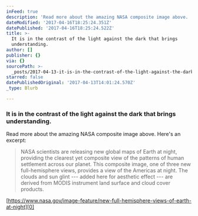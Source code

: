 ```yaml
---
inFeed: true
description: 'Read more about the amazing NASA composite image above.   Here’s an excerpt:'
dateModified: '2017-04-16T18:25:24.351Z'
datePublished: '2017-04-16T18:25:24.522Z'
title: >-
  It is in the contrast of the light against the dark that brings
  understanding. 
author: []
publisher: {}
via: {}
sourcePath: >-
  _posts/2017-04-13-it-is-in-the-contrast-of-the-light-against-the-dark-that-bri.md
starred: false
datePublishedOriginal: '2017-04-13T14:01:24.570Z'
_type: Blurb

---
```

### It is in the contrast of the light against the dark that brings understanding. 

Read more about the amazing NASA composite image above. Here's an excerpt:

> NASA scientists are releasing new global maps of Earth at night, providing the clearest yet composite view of the patterns of human settlement across our planet. This composite image, one of three new full-hemisphere views, provides a view of the Americas at night. The clouds and sun glint --- added here for aesthetic effect --- are derived 
> from MODIS instrument land surface and cloud cover products.

[https://www.nasa.gov/image-feature/new-full-hemisphere-views-of-earth-at-night][0]

[0]: https://www.nasa.gov/image-feature/new-full-hemisphere-views-of-earth-at-night